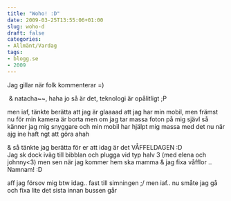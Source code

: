 ```yaml
---
title: "Woho! :D"
date: 2009-03-25T13:55:06+01:00
slug: woho-d
draft: false
categories:
- Allmänt/Vardag
tags:
- blogg.se
- 2009
---
```

Jag gillar när folk kommenterar =)  
  
 & natacha~~, haha jo så är det, teknologi är opålitligt ;P  
  
men iaf, tänkte berätta att jag är glaaaad att jag har min mobil, men främst nu för min kamera är borta men om jag tar massa foton på mig sjävl så känner jag mig snyggare och min mobil har hjälpt mig massa med det nu när ajg ine haft ngt att göra ahah  
  
& så tänkte jag berätta för er att idag är det VÅFFELDAGEN :D  
Jag sk dock iväg till bibblan och plugga vid typ halv 3 (med elena och johnny<3) men sen när jag kommer hem ska mamma & jag fixa våfflor .. Namnam! :D  
  
  
aff jag försov mig btw idag.. fast till simningen ;/ men iaf.. nu småte jag gå och fixa lite det sista innan bussen går